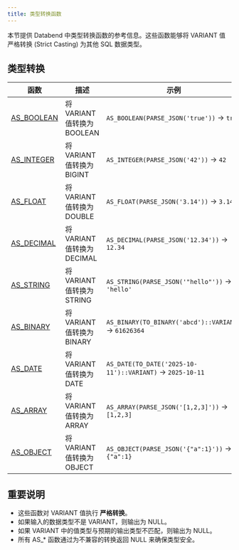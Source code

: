 ```yaml
---
title: 类型转换函数
---
```


本节提供 Databend 中类型转换函数的参考信息。这些函数能够将 VARIANT 值严格转换 (Strict Casting) 为其他 SQL 数据类型。

## 类型转换

| 函数 | 描述 | 示例 |
|----------|-------------|---------|
| [AS_BOOLEAN](as-boolean) | 将 VARIANT 值转换为 BOOLEAN | `AS_BOOLEAN(PARSE_JSON('true'))` → `true` |
| [AS_INTEGER](as-integer) | 将 VARIANT 值转换为 BIGINT | `AS_INTEGER(PARSE_JSON('42'))` → `42` |
| [AS_FLOAT](as-float) | 将 VARIANT 值转换为 DOUBLE | `AS_FLOAT(PARSE_JSON('3.14'))` → `3.14` |
| [AS_DECIMAL](as-decimal) | 将 VARIANT 值转换为 DECIMAL | `AS_DECIMAL(PARSE_JSON('12.34'))` → `12.34` |
| [AS_STRING](as-string) | 将 VARIANT 值转换为 STRING | `AS_STRING(PARSE_JSON('"hello"'))` → `'hello'` |
| [AS_BINARY](as-binary) | 将 VARIANT 值转换为 BINARY | `AS_BINARY(TO_BINARY('abcd')::VARIANT)` → `61626364` |
| [AS_DATE](as-date) | 将 VARIANT 值转换为 DATE | `AS_DATE(TO_DATE('2025-10-11')::VARIANT)` → `2025-10-11` |
| [AS_ARRAY](as-array) | 将 VARIANT 值转换为 ARRAY | `AS_ARRAY(PARSE_JSON('[1,2,3]'))` → `[1,2,3]` |
| [AS_OBJECT](as-object) | 将 VARIANT 值转换为 OBJECT | `AS_OBJECT(PARSE_JSON('{"a":1}'))` → `{"a":1}` |

## 重要说明

- 这些函数对 VARIANT 值执行 **严格转换**。
- 如果输入的数据类型不是 VARIANT，则输出为 NULL。
- 如果 VARIANT 中的值类型与预期的输出类型不匹配，则输出为 NULL。
- 所有 AS_* 函数通过为不兼容的转换返回 NULL 来确保类型安全。